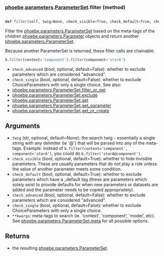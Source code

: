 ### [phoebe](phoebe.md).[parameters](phoebe.parameters.md).[ParameterSet](phoebe.parameters.ParameterSet.md).filter (method)


```py

def filter(self, twig=None, check_visible=True, check_default=True, check_advanced=False, check_single=False, **kwargs)

```



Filter the [phoebe.parameters.ParameterSet](phoebe.parameters.ParameterSet.md) based on the meta-tags of the
children [phoebe.parameters.Parameter](phoebe.parameters.Parameter.md) objects and return another
[phoebe.parameters.ParameterSet](phoebe.parameters.ParameterSet.md).

Because another ParameterSet is returned, these filter calls are
chainable.

```py
b.filter(context='component').filter(component='starA')
```

* `check_advanced` (bool, optional, default=False): whether to exclude parameters which
    are considered "advanced".
* `check_single` (bool, optional, default=False): whether to exclude ChoiceParameters
    with only a single choice.
See also:
* [phoebe.parameters.ParameterSet.filter_or_get](phoebe.parameters.ParameterSet.filter_or_get.md)
* [phoebe.parameters.ParameterSet.exclude](phoebe.parameters.ParameterSet.exclude.md)
* [phoebe.parameters.ParameterSet.get](phoebe.parameters.ParameterSet.get.md)
* [phoebe.parameters.ParameterSet.get_parameter](phoebe.parameters.ParameterSet.get_parameter.md)
* [phoebe.parameters.ParameterSet.get_or_create](phoebe.parameters.ParameterSet.get_or_create.md)

Arguments
-----------
* `twig` (str, optional, default=None): the search twig - essentially a single
    string with any delimiter (ie '@') that will be parsed
    into any of the meta-tags.  Example: instead of
    `b.filter(context='component', component='starA')`, you
    could do `b.filter('starA@component')`.
* `check_visible` (bool, optional, default=True): whether to hide invisible
    parameters.  These are usually parameters that do not
    play a role unless the value of another parameter meets
    some condition.
* `check_default` (bool, optional, default=True): whether to exclude parameters which
    have a _default tag (these are parameters which solely exist
    to provide defaults for when new parameters or datasets are
    added and the parameter needs to be copied appropriately).
* `check_advanced` (bool, optional, default=False): whether to exclude parameters which
    are considered "advanced".
* `check_single` (bool, optional, default=False): whether to exclude ChoiceParameters
    with only a single choice.
* `**kwargs`:  meta-tags to search (ie. 'context', 'component',
    'model', etc).  See [phoebe.parameters.ParameterSet.meta](phoebe.parameters.ParameterSet.meta.md)
    for all possible options.

Returns
----------
* the resulting [phoebe.parameters.ParameterSet](phoebe.parameters.ParameterSet.md).

